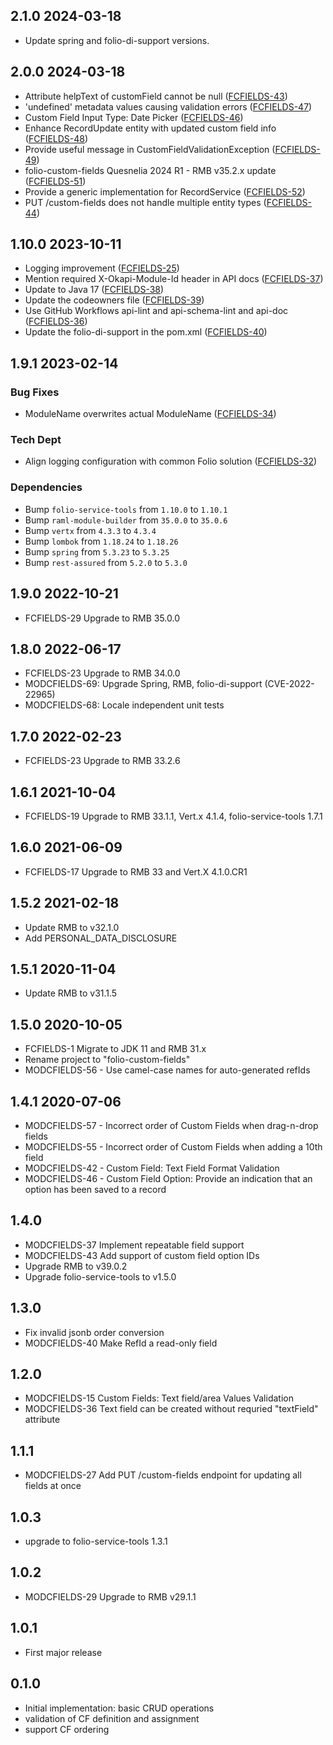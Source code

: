 ## 2.1.0 2024-03-18
* Update spring and folio-di-support versions.

## 2.0.0 2024-03-18
* Attribute helpText of customField cannot be null ([FCFIELDS-43](https://issues.folio.org/browse/FCFIELDS-43))
* 'undefined' metadata values causing validation errors ([FCFIELDS-47](https://issues.folio.org/browse/FCFIELDS-47))
* Custom Field Input Type: Date Picker ([FCFIELDS-46](https://issues.folio.org/browse/FCFIELDS-46))
* Enhance RecordUpdate entity with updated custom field info ([FCFIELDS-48](https://issues.folio.org/browse/FCFIELDS-48))
* Provide useful message in CustomFieldValidationException ([FCFIELDS-49](https://issues.folio.org/browse/FCFIELDS-49))
* folio-custom-fields Quesnelia 2024 R1 - RMB v35.2.x update ([FCFIELDS-51](https://issues.folio.org/browse/FCFIELDS-51))
* Provide a generic implementation for RecordService ([FCFIELDS-52](https://issues.folio.org/browse/FCFIELDS-52))
* PUT /custom-fields does not handle multiple entity types ([FCFIELDS-44](https://issues.folio.org/browse/FCFIELDS-44))


## 1.10.0 2023-10-11
* Logging improvement ([FCFIELDS-25](https://issues.folio.org/browse/FCFIELDS-25))
* Mention required X-Okapi-Module-Id header in API docs ([FCFIELDS-37](https://issues.folio.org/browse/FCFIELDS-37))
* Update to Java 17 ([FCFIELDS-38](https://issues.folio.org/browse/FCFIELDS-38))
* Update the codeowners file ([FCFIELDS-39](https://issues.folio.org/browse/FCFIELDS-39))
* Use GitHub Workflows api-lint and api-schema-lint and api-doc ([FCFIELDS-36](https://issues.folio.org/browse/FCFIELDS-36))
* Update the folio-di-support in the pom.xml ([FCFIELDS-40](https://issues.folio.org/browse/FCFIELDS-40))

## 1.9.1 2023-02-14
### Bug Fixes
* ModuleName overwrites actual ModuleName ([FCFIELDS-34](https://issues.folio.org/browse/FCFIELDS-34))

### Tech Dept
* Align logging configuration with common Folio solution ([FCFIELDS-32](https://issues.folio.org/browse/FCFIELDS-32))

### Dependencies
* Bump `folio-service-tools` from `1.10.0` to `1.10.1`
* Bump `raml-module-builder` from `35.0.0` to `35.0.6`
* Bump `vertx` from `4.3.3` to `4.3.4`
* Bump `lombok` from `1.18.24` to `1.18.26`
* Bump `spring` from `5.3.23` to `5.3.25`
* Bump `rest-assured` from `5.2.0` to `5.3.0`

## 1.9.0 2022-10-21
* FCFIELDS-29 Upgrade to RMB 35.0.0

## 1.8.0 2022-06-17
* FCFIELDS-23 Upgrade to RMB 34.0.0
* MODCFIELDS-69: Upgrade Spring, RMB, folio-di-support (CVE-2022-22965)
* MODCFIELDS-68: Locale independent unit tests

## 1.7.0 2022-02-23
* FCFIELDS-23 Upgrade to RMB 33.2.6

## 1.6.1 2021-10-04
* FCFIELDS-19 Upgrade to RMB 33.1.1, Vert.x 4.1.4, folio-service-tools 1.7.1

## 1.6.0 2021-06-09
* FCFIELDS-17 Upgrade to RMB 33 and Vert.X 4.1.0.CR1

## 1.5.2 2021-02-18
* Update RMB to v32.1.0
* Add PERSONAL_DATA_DISCLOSURE

## 1.5.1 2020-11-04
* Update RMB to v31.1.5

## 1.5.0 2020-10-05
* FCFIELDS-1 Migrate to JDK 11 and RMB 31.x
* Rename project to "folio-custom-fields"
* MODCFIELDS-56 - Use camel-case names for auto-generated refIds

## 1.4.1 2020-07-06
* MODCFIELDS-57 - Incorrect order of Custom Fields when drag-n-drop fields
* MODCFIELDS-55 - Incorrect order of Custom Fields when adding a 10th field
* MODCFIELDS-42 - Custom Field: Text Field Format Validation
* MODCFIELDS-46 - Custom Field Option: Provide an indication that an option has been saved to a record	

## 1.4.0
* MODCFIELDS-37 Implement repeatable field support
* MODCFIELDS-43 Add support of custom field option IDs
* Upgrade RMB to v39.0.2
* Upgrade folio-service-tools to v1.5.0

## 1.3.0
* Fix invalid jsonb order conversion
* MODCFIELDS-40 Make RefId a read-only field

## 1.2.0
* MODCFIELDS-15 Custom Fields: Text field/area Values Validation
* MODCFIELDS-36 Text field can be created without requried "textField" attribute

## 1.1.1
* MODCFIELDS-27 Add PUT /custom-fields endpoint for updating all fields at once

## 1.0.3
* upgrade to folio-service-tools 1.3.1

## 1.0.2
* MODCFIELDS-29 Upgrade to RMB v29.1.1 

## 1.0.1
* First major release

## 0.1.0
* Initial implementation: basic CRUD operations
* validation of CF definition and assignment
* support CF ordering
